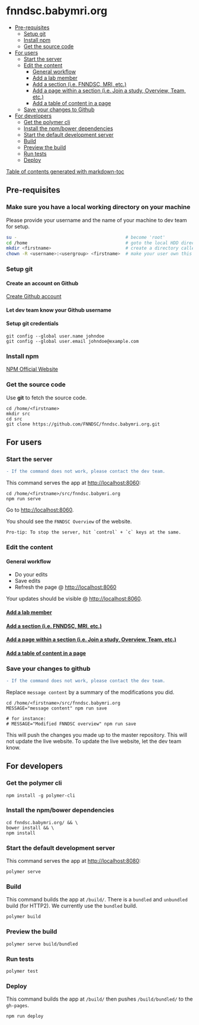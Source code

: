 # fnndsc.babymri.org

- [Pre-requisites](#pre-requisites)
  - [Setup git](#setup-git)
  - [Install npm](#install-npm)
  - [Get the source code](#get-the-source-code)
- [For users](#for-users)
  - [Start the server](#start-the-server)
  - [Edit the content](#edit-the-content)
    - [General workflow](#general-workflow)
    - [Add a lab member](#add-a-member)
    - [Add a section (i.e. FNNDSC, MRI, etc.)](#add-a-section--ie-fnndsc--mri--etc-)
    - [Add a page within a section (i.e. Join a study, Overview, Team, etc.)](#add-a-page-within-a-section--ie-overview--team--etc-)
    - [Add a table of content in a page](#add-a-table-of-content-in-a-page)
  - [Save your changes to Github](#save-you-changes-to-github)
- [For developers](#for-developers)
  - [Get the polymer cli](#get-the-polymer-cli)
  - [Install the npm/bower dependencies](#install-the-npm-bower-dependencies)
  - [Start the default development server](#start-the-default-development-server)
  - [Build](#build)
  - [Preview the build](#preview-the-build)
  - [Run tests](#run-tests)
  - [Deploy](#deploy)

[Table of contents generated with markdown-toc](http://ecotrust-canada.github.io/markdown-toc/)


## Pre-requisites

### Make sure you have a local working directory on your machine

Please provide your username and the name of your machine to dev team for setup.

```bash
su -                                         # become 'root'
cd /home                                     # goto the local HDD directory called '/home'
mkdir <firstname>                            # create a directory called <firstname>
chown -R <username>:<usergroup> <firstname>  # make your user own this new dir
```

### Setup git

#### Create an account on Github

[Create Github account](https://github.com/join)

#### Let dev team know your Github username

#### Setup git credentials

    git config --global user.name johndoe
    git config --global user.email johndoe@example.com

### Install npm

[NPM Official Website](https://nodejs.org/en/download/)

### Get the source code

Use **git** to fetch the source code.

    cd /home/<firstname>
    mkdir src
    cd src
    git clone https://github.com/FNNDSC/fnndsc.babymri.org.git

## For users

### Start the server

``` diff
- If the command does not work, please contact the dev team.
```

This command serves the app at [http://localhost:8060](http://localhost:8060):

    cd /home/<firstname>/src/fnndsc.babymri.org
    npm run serve

Go to [http://localhost:8060](http://localhost:8060).

You should see the `FNNDSC Overview` of the website.

    Pro-tip: To stop the server, hit `control` + `c` keys at the same.

### Edit the content

#### General workflow

- Do your edits
- Save edits
- Refresh the page @ [http://localhost:8060](http://localhost:8060)

Your updates should be visible @ [http://localhost:8060](http://localhost:8060).

#### [Add a lab member](https://github.com/FNNDSC/fnndsc.babymri.org/wiki/add-member)

#### [Add a section (i.e. FNNDSC, MRI, etc.)](https://github.com/FNNDSC/fnndsc.babymri.org/wiki/add-section)

#### [Add a page within a section (i.e. Join a study, Overview, Team, etc.)](https://github.com/FNNDSC/fnndsc.babymri.org/wiki/add-page)

#### [Add a table of content in a page](https://github.com/FNNDSC/fnndsc.babymri.org/wiki/add-toc)

### Save your changes to github

``` diff
- If the command does not work, please contact the dev team.
```

Replace `message content` by a summary of the modifications you did.

    cd /home/<firstname>/src/fnndsc.babymri.org 
    MESSAGE="message content" npm run save

    # for instance:
    # MESSAGE="Modified FNNDSC overview" npm run save

This will push the changes you made up to the master repository. This will not update the live website. To update the live website, let the dev team know.

## For developers

### Get the polymer cli

    npm install -g polymer-cli

### Install the npm/bower dependencies

    cd fnndsc.babymri.org/ && \
    bower install && \
    npm install

### Start the default development server

This command serves the app at [http://localhost:8080](http://localhost:8080):

    polymer serve

### Build

This command builds the app at `/build/`. There is a `bundled` and `unbundled` build (for HTTP2). We currently use the `bundled` build.

    polymer build

### Preview the build

    polymer serve build/bundled

### Run tests

    polymer test

### Deploy

This command builds the app at `/build/` then pushes `/build/bundled/` to the `gh-pages`.

    npm run deploy
